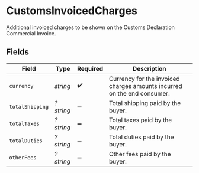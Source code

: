 # CustomsInvoicedCharges

Additional invoiced charges to be shown on the Customs Declaration Commercial Invoice.


## Fields

| Field                                                                   | Type                                                                    | Required                                                                | Description                                                             |
| ----------------------------------------------------------------------- | ----------------------------------------------------------------------- | ----------------------------------------------------------------------- | ----------------------------------------------------------------------- |
| `currency`                                                              | *string*                                                                | :heavy_check_mark:                                                      | Currency for the invoiced charges amounts incurred on the end consumer. |
| `totalShipping`                                                         | *?string*                                                               | :heavy_minus_sign:                                                      | Total shipping paid by the buyer.                                       |
| `totalTaxes`                                                            | *?string*                                                               | :heavy_minus_sign:                                                      | Total taxes paid by the buyer.                                          |
| `totalDuties`                                                           | *?string*                                                               | :heavy_minus_sign:                                                      | Total duties paid by the buyer.                                         |
| `otherFees`                                                             | *?string*                                                               | :heavy_minus_sign:                                                      | Other fees paid by the buyer.                                           |